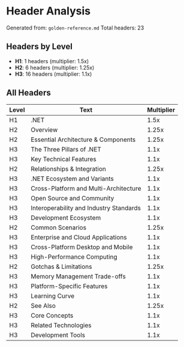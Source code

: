 # Header Analysis

Generated from: `golden-reference.md`
Total headers: 23

## Headers by Level

- **H1**: 1 headers (multiplier: 1.5x)
- **H2**: 6 headers (multiplier: 1.25x)
- **H3**: 16 headers (multiplier: 1.1x)

## All Headers

| Level | Text | Multiplier |
|-------|------|------------|
| H1 | .NET | 1.5x |
| H2 | Overview | 1.25x |
| H2 | Essential Architecture & Components | 1.25x |
| H3 | The Three Pillars of .NET | 1.1x |
| H3 | Key Technical Features | 1.1x |
| H2 | Relationships & Integration | 1.25x |
| H3 | .NET Ecosystem and Variants | 1.1x |
| H3 | Cross-Platform and Multi-Architecture | 1.1x |
| H3 | Open Source and Community | 1.1x |
| H3 | Interoperability and Industry Standards | 1.1x |
| H3 | Development Ecosystem | 1.1x |
| H2 | Common Scenarios | 1.25x |
| H3 | Enterprise and Cloud Applications | 1.1x |
| H3 | Cross-Platform Desktop and Mobile | 1.1x |
| H3 | High-Performance Computing | 1.1x |
| H2 | Gotchas & Limitations | 1.25x |
| H3 | Memory Management Trade-offs | 1.1x |
| H3 | Platform-Specific Features | 1.1x |
| H3 | Learning Curve | 1.1x |
| H2 | See Also | 1.25x |
| H3 | Core Concepts | 1.1x |
| H3 | Related Technologies | 1.1x |
| H3 | Development Tools | 1.1x |
